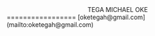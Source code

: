 <center>TEGA MICHAEL OKE</center>
=================
[oketegah@gmail.com](mailto:oketegah@gmail.com)
